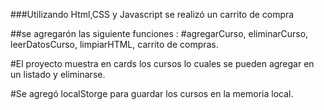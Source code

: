 ###Utilizando Html,CSS y Javascript se realizó un carrito de compra

##se agregarón las siguiente funciones : 
#agregarCurso, eliminarCurso, leerDatosCurso, limpiarHTML, carrito de compras.

#El proyecto muestra en cards los cursos lo cuales se pueden agregar en un listado y eliminarse.  

#Se agregó localStorge para guardar los cursos en la memoria local.